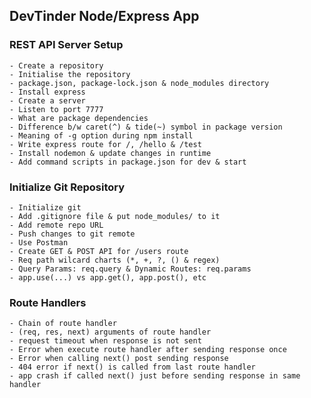 ## DevTinder Node/Express App

### REST API Server Setup
    - Create a repository
    - Initialise the repository
    - package.json, package-lock.json & node_modules directory
    - Install express
    - Create a server
    - Listen to port 7777
    - What are package dependencies
    - Difference b/w caret(^) & tide(~) symbol in package version
    - Meaning of -g option during npm install
    - Write express route for /, /hello & /test
    - Install nodemon & update changes in runtime
    - Add command scripts in package.json for dev & start

### Initialize Git Repository
    - Initialize git
    - Add .gitignore file & put node_modules/ to it
    - Add remote repo URL
    - Push changes to git remote
    - Use Postman
    - Create GET & POST API for /users route
    - Req path wilcard charts (*, +, ?, () & regex)
    - Query Params: req.query & Dynamic Routes: req.params
    - app.use(...) vs app.get(), app.post(), etc

### Route Handlers
    - Chain of route handler
    - (req, res, next) arguments of route handler
    - request timeout when response is not sent
    - Error when execute route handler after sending response once
    - Error when calling next() post sending response
    - 404 error if next() is called from last route handler
    - app crash if called next() just before sending response in same handler
